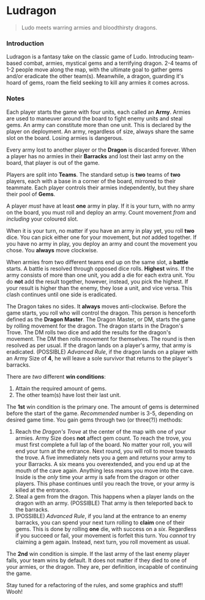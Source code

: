 # Ludragon
> Ludo meets warring armies and bloodthirsty dragons.


### Introduction
Ludragon is a fantasy take on the classic game of Ludo. Introducing team-based combat, armies, mystical gems and a terrifying dragon. 2-4 teams of 1-2 people move along the map, with the ultimate goal to gather gems and/or eradicate the other team(s). Meanwhile, a dragon, guarding it's hoard of gems, roam the field seeking to kill any armies it comes across.


### Notes
Each player starts the game with four units, each called an **Army**. Armies are used to maneuver around the board to fight enemy units and steal gems. An army can constitute more than one unit. This is declared by the player on deployment. An army, regardless of size, always share the same slot on the board. Losing armies is dangerous. 

Every army lost to another player or the **Dragon** is discarded forever. When a player has no armies in their **Barracks** and lost their last army on the board, that player is out of the game.

Players are split into **Teams**. The standard setup is **two** teams of **two** players, each with a base in a corner of the board, mirrored to their teammate. Each player controls their armies independently, but they share their pool of **Gems**. 

A player *must* have at least **one** army in play. If it is your turn, with no army on the board, you must roll and deploy an army. Count movement *from* and *including* your coloured slot.  

When it is your turn, no matter if you have an army in play yet, you roll **two** dice. You can pick either one for your movement, but *not* added together. If you have no army in play, you deploy an army and count the movement you chose. You **always** move clockwise.

When armies from two different teams end up on the same slot, a **battle** starts. A battle is resolved through opposed dice rolls. **Highest** wins. If the army consists of more than one unit, you add a die for each extra unit. You do **not** add the result together, however, instead, you pick the highest. If your result is higher than the enemy, they lose a unit, and vice versa. This clash continues until one side is eradicated.

The Dragon takes no sides. It **always** moves anti-clockwise. Before the game starts, you roll who will control the dragon. This person is henceforth defined as the **Dragon Master**. The Dragon Master, or DM, starts the game by rolling movement for the dragon. The dragon starts in the Dragon's Trove. The DM rolls two dice and add the results for the dragon's movement. The DM then rolls movement for themselves. The round is then resolved as per usual. If the dragon lands on a player's army, that army is eradicated. (POSSIBLE) *Advanced Rule*, if the dragon lands on a player with an Army Size of **4**, he will leave a sole survivor that returns to the player's barracks.

There are *two* different **win conditions**:
1. Attain the required amount of gems.
1. The other team(s) have lost their last unit.

The **1st** win condition is the primary one. The amount of gems is determined before the start of the game. *Recommended* number is 3-5, depending on desired game time. You gain gems through two (or three(?)) methods:
1. Reach the *Dragon's Trove* at the center of the map with one of your armies. Army Size does **not** affect gem count. To reach the trove, you must first complete a full lap of the board. No matter your roll, you will end your turn at the entrance. Next round, you will roll to move towards the trove. A five immediately nets you a gem and returns your army to your Barracks. A six means you overextended, and you end up at the mouth of the cave again. Anything less means you move into the cave. Inside is the *only* time your army is safe from the dragon or other players. This phase continues until you reach the trove, or your army is killed at the entrance. 
1. Steal a gem from the dragon. This happens when a player lands on the dragon with an army. (POSSIBLE) That army is then teleported back to the barracks. 
1. (POSSIBLE) *Advanced Rule*, if you land at the entrance to an enemy barracks, you can spend your next turn rolling to **claim** one of their gems. This is done by rolling **one** die, with success on a *six*. Regardless if you succeed or fail, your movement is forfeit this turn. You *cannot* try claiming a gem again. Instead, next turn, you roll movement as usual. 

The **2nd** win condition is simple. If the last army of the last enemy player falls, your team wins by default. It does not matter if they died to one of your armies, or the dragon. They are, per definition, incapable of continuing the game. 

Stay tuned for a refactoring of the rules, and some graphics and stuff! Wooh!
